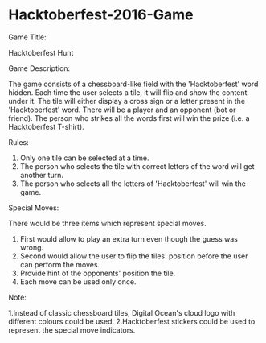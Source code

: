 # Hacktoberfest-2016-Game

Game Title:

Hacktoberfest Hunt



Game Description:
	
The game consists of a chessboard-like field with the 'Hacktoberfest' word hidden.
Each time the user selects a tile, it will flip and show the content under it.
The tile will either display a cross sign or a letter present in the 'Hacktoberfest' word. There
will be a player and an opponent (bot or friend). The person who strikes all the words
first will win the prize (i.e. a Hacktoberfest T-shirt).



Rules:

1. Only one tile can be selected at a time.
2. The person who selects the tile with correct letters of the word will get another turn.
3. The person who selects all the letters of 'Hacktoberfest' will win the game.



Special Moves:

There would be three items which represent special moves.
1. First would allow to play an extra turn even though the guess was wrong.
2. Second would allow the user to flip the tiles' position before the user can perform the moves.
3. Provide hint of the opponents' position the tile.
4. Each move can be used only once.




Note: 

1.Instead of classic chessboard tiles, Digital Ocean's cloud logo with different colours could be used.
2.Hacktoberfest stickers could be used to represent the special move indicators.


